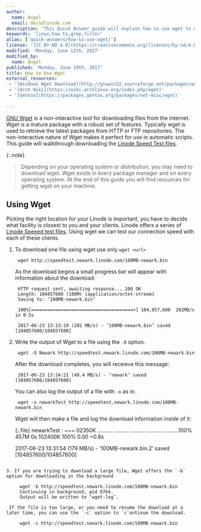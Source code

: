 ```yaml
---
author:
  name: Angel
  email: docs@linode.com
description: 'This Quick Answer guide will explain how to use wget to download resources on your Linode.'
keywords: 'linux,how to,grep,filter'
alias: ['quick-answers/how-to-use-wget/']
license: '[CC BY-ND 4.0](https://creativecommons.org/licenses/by-nd/4.0)'
modified: 'Monday, June 12th, 2017'
modified_by:
  name: Angel
published: 'Monday, June 19th, 2017'
title: How to Use Wget
external_resources:
 - '[Windows Wget Download](http://gnuwin32.sourceforge.net/packages/wget.htm)'
 - '[Arch Wiki](https://wiki.archlinux.org/index.php/wget)'
 - '[Gentoo](https://packages.gentoo.org/packages/net-misc/wget)' 
 
---
```



[GNU Wget](https://www.gnu.org/software/wget/) is a non-interactive tool for downloading files from the internet. Wget is a mature package with a robust set of features. Typically wget is used to retrieve the latest packages from HTTP or FTP repositories. The non-interactive nature of Wget makes it perfect for use in automatic scripts. This guide will walkthrough downloading the [Linode Speed Test files](https://www.linode.com/speedtest). 



{:.note}
>
> Depending on your operating system or distribution, you may need to download wget. Wget exists in every package manager and on every operating system. At the end of this guide 
> you will find resources for getting wget on your machine. 


## Using Wget

Picking the right location for your Linode is important, you have to decide what facility is closest to you and your clients. Linode offers a series of [Linode Speeed test files](https://www.linode.com/speedtest). Using wget we can test our connection speed with each of these clients. 


1. To download one file using wget use only `wget <url>` 
	
		wget http://speedtest.newark.linode.com/100MB-newark.bin 

	As the download begins a small progress bar will appear with information about the download: 


		HTTP request sent, awaiting response... 200 OK
		Length: 104857600 (100M) [application/octet-stream]
		Saving to: ‘100MB-newark.bin’
		
		100%[======================================>] 104,857,600  202MB/s   in 0.5s
	
		2017-06-23 13:13:19 (202 MB/s) - ‘100MB-newark.bin’ saved [104857600/104857600]

2. Write the output of Wget to a file using the `-O` option. 
	
		wget -O Newark http://speedtest.newark.linode.com/100MB-newark.bin
		
	After the download completes, you will receieve this message: 

		2017-06-23 13:24:21 (48.4 MB/s) - ‘newark’ saved [104857600/104857600]
	
	You can also log the output of a file with `-o` as in: 
	
		wget -o newarkTest http://speedtest.newark.linode.com/100MB-newark.bin
	
	Wget will then make a file and log the download information inside of it: 
	
	
	{:.file}
newarkTest
: ~~~ 
	  02350K .......... .......... .......... .......... ..........100%  457M 0s
	  102400K                                                       100% 0.00 =0.6s

	  2017-06-23 13:31:54 (179 MB/s) - ‘100MB-newark.bin.2’ saved [104857600/104857600]
  ~~~

3. If you are trying to download a large file, Wget offers the `-b` option for downloading in the background
   
	   wget -b http://speedtest.newark.linode.com/100MB-newark.bin
	   Continuing in background, pid 8764.
	   Output will be written to ‘wget-log’.
   
   If the file is too large, or you need to resume the download at a later time, you can use the `-c` option to `c`ontinue the download. 
   
	   wget -c http://speedtest.newark.linode.com/100MB-newark.bin





		

